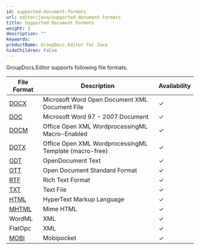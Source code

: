 ```yaml
---
id: supported-document-formats
url: editor/java/supported-document-formats
title: Supported Document Formats
weight: 3
description: ""
keywords: 
productName: GroupDocs.Editor for Java
hideChildren: False
---
```

GroupDocs.Editor supports following file formats.

| File Format | Description | Availability |
| --- | --- | --- |
| [DOCX](https://wiki.fileformat.com/word-processing/docx/) | Microsoft Word Open Document XML Document File | ✓ |
| [DOC](https://wiki.fileformat.com/word-processing/doc/) | Microsoft Word 97 - 2007 Document | ✓ |
| [DOCM](https://wiki.fileformat.com/word-processing/docm/) | Office Open XML WordprocessingML Macro-Enabled | ✓ |
| [DOTX](https://wiki.fileformat.com/word-processing/dotx/) | Office Open XML WordprocessingML Template (macro-free) | ✓ |
| [ODT](https://wiki.fileformat.com/word-processing/odt/) | OpenDocument Text | ✓ |
| [OTT](https://wiki.fileformat.com/word-processing/ott/) | Open Document Standard Format | ✓ |
| [RTF](https://wiki.fileformat.com/word-processing/rtf/) | Rich Text Format | ✓ |
| [TXT](https://wiki.fileformat.com/word-processing/txt/)[](https://wiki.fileformat.com/Word%20Processing/TXT/) | Text File | ✓ |
| [HTML](https://wiki.fileformat.com/web/html/) | HyperText Markup Language | ✓ |
| [MHTML](https://wiki.fileformat.com/web/mhtml/) | Mime HTML | ✓ |
| WordML | XML | ✓ |
| FlatOpc | XML | ✓ |
| [MOBI](https://wiki.fileformat.com/ebook/mobi/) | Mobipocket | ✓ |
